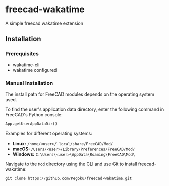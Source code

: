 # freecad-wakatime
A simple freecad wakatime extension

## Installation

### Prerequisites
- wakatime-cli
- wakatime configured


<!-- ### Automatic Installation (WIP)
In the future this plugin may be in the Freecad-addons repo
The recommended way to install freecad-wakatime is via FreeCAD's [Addon Manager](https://wiki.freecad.org/Std_AddonMgr) under `Tools > Addon Manager` dropdown menu.

Search for **freecad-wakatime** in the workbench category. -->
### Manual Installation

The install path for FreeCAD modules depends on the operating system used.

To find the user's application data directory, enter the following command in FreeCAD's Python console:

```python
App.getUserAppDataDir()
```

Examples for different operating systems:

- **Linux:** `/home/<user>/.local/share/FreeCAD/Mod/`
- **macOS:** `/Users/<user>/Library/Preferences/FreeCAD/Mod/`
- **Windows:** `C:\Users\<user>\AppData\Roaming\FreeCAD\Mod\`

Navigate to the `Mod` directory using the CLI and use Git to install freecad-wakatime:

```shell
git clone https://github.com/Pegoku/freecad-wakatime.git
```

